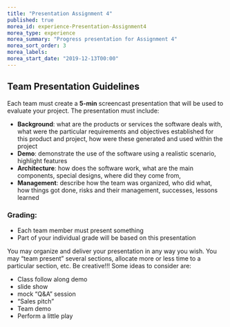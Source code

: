 ```yaml
--- 
title: "Presentation Assignment 4" 
published: true 
morea_id: experience-Presentation-Assignment4
morea_type: experience 
morea_summary: "Progress presentation for Assignment 4"
morea_sort_order: 3 
morea_labels:
morea_start_date: "2019-12-13T00:00"
---
```




## Team Presentation Guidelines
Each team must create a **5-min** screencast presentation that will be used to evaluate your project. The presentation must include:

 - **Background**: what are the products or services the software deals with, what were the particular requirements and objectives established for this product and project, how were these generated and used within the project
 - **Demo**: demonstrate the use of the software using a realistic scenario, highlight features
 - **Architecture**: how does the software work, what are the main components, special designs, where did they come from,
 - **Management**: describe how the team was organized, who did what, how things got done, risks and their management, successes, lessons learned


### Grading: 
 - Each team member must present something
 - Part of your individual grade will be based on this presentation


You may organize and deliver your presentation in any way you wish. You may “team present” several sections, allocate more or less time to a particular section, etc. Be creative!!! Some ideas to consider are:

 - Class follow along demo
 - slide show
 - mock “Q&A” session
 - “Sales pitch”
 - Team demo
 - Perform a little play